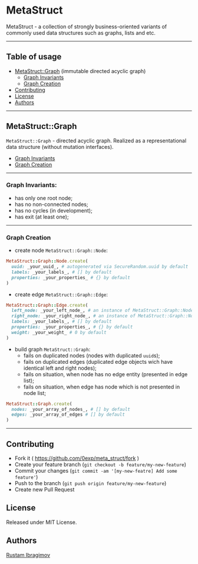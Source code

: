 # MetaStruct

MetaStruct - a collection of strongly business-oriented variants of commonly used data structures such as graphs, lists and etc.

---

## Table of usage

- [MetaStruct::Graph](#metastructgraph) (immutable directed acyclic graph)
  - [Graph Invariants](#graph-invariants)
  - [Graph Creation](#graph-creation)
- [Contributing](#contributing)
- [License](#license)
- [Authors](#authors)

---

## MetaStruct::Graph

`MetaStruct::Graph` - directed acyclic graph. Realized as a representational data structure (without mutation interfaces).

- [Graph Invariants](#graph-invariants)
- [Graph Creation](#graph-creation)

---

### Graph Invariants:

- has only one root node;
- has no non-connected nodes;
- has no cycles (in development);
- has exit (at least one);

---

### Graph Creation

- create node `MetaStruct::Graph::Node`:

```ruby
MetaStruct::Graph::Node.create(
  uuid: _your_uuid_, # autogenerated via SecureRandom.uuid by default
  labels: _your_labels_, # [] by default
  properties: _your_properties_ # {} by default
)
```

- create edge `MetaStruct::Graph::Edge`:

```ruby
MetaStruct::Graph::Edge.create(
  left_node: _your_left_node_, # an instance of MetaStruct::Graph::Node
  right_node: _your_right_node_, # an instance of MetaStruct::Graph::Node
  labels: _your_labels_, # [] by default
  properties: _your_properties_, # {} by default
  weight: _your_weight_ # 0 by default
)
```

- build graph `MetaStruct::Graph`:
  - fails on duplicated nodes (nodes with duplicated `uuid`s);
  - fails on duplicated edges (duplicated edge objects wich have identical left and right nodes);
  - fails on situation, when node has no edge entity (presented in edge list);
  - fails on situation, when edge has node which is not presented in node list;

```ruby
MetaStruct::Graph.create(
  nodes: _your_array_of_nodes_, # [] by default
  edges: _your_array_of_edges # [] by default
)
```

---

## Contributing

- Fork it ( https://github.com/0exp/meta_struct/fork )
- Create your feature branch (`git checkout -b feature/my-new-feature`)
- Commit your changes (`git commit -am '[my-new-featre] Add some feature'`)
- Push to the branch (`git push origin feature/my-new-feature`)
- Create new Pull Request

## License

Released under MIT License.

## Authors

[Rustam Ibragimov](https://github.com/0exp)

